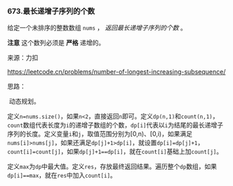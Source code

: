 ### 673.最长递增子序列的个数

给定一个未排序的整数数组 `nums` ， *返回最长递增子序列的个数* 。

**注意** 这个数列必须是 **严格** 递增的。

来源：力扣

https://leetcode.cn/problems/number-of-longest-increasing-subsequence/



思路：

​		动态规划。

​		定义`n=nums.size()`，如果`n<2`，直接返回`n`即可。定义`dp(n,1)`和`count(n,1)`，`count`数组代表长度为`i`的递增子数组的个数，`dp[i]`代表以`i`为结尾的最长递增子序列的长度。定义变量`i`和`j`，取值范围分别为[0,n)、[0,i)，如果满足`nums[i]>nums[j]`，如果还满足`dp[j]+1>dp[i]`，就设置`dp[i]=dp[j]+1`，`count[i]=count[j]`，如果`dp[j]+1==dp[i]`，就在`count[i]`基础上加`count[j]`。

​	定义`max`为`dp`中最大值。定义`res`，存放最终返回结果。遍历整个`dp`数组，如果`dp[i]==max`，就在`res`中加入`count[i]`。